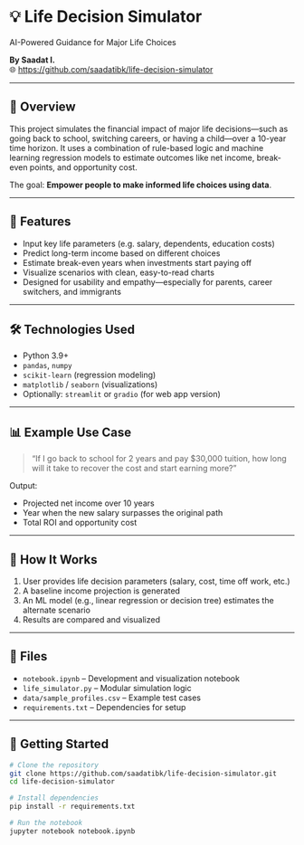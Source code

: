 # 💡 Life Decision Simulator  
AI-Powered Guidance for Major Life Choices  

**By Saadat I.**  
🌐 https://github.com/saadatibk/life-decision-simulator  

---

## 📘 Overview

This project simulates the financial impact of major life decisions—such as going back to school, switching careers, or having a child—over a 10-year time horizon. It uses a combination of rule-based logic and machine learning regression models to estimate outcomes like net income, break-even points, and opportunity cost.

The goal: **Empower people to make informed life choices using data**.

---

## 🚀 Features

- Input key life parameters (e.g. salary, dependents, education costs)
- Predict long-term income based on different choices
- Estimate break-even years when investments start paying off
- Visualize scenarios with clean, easy-to-read charts
- Designed for usability and empathy—especially for parents, career switchers, and immigrants

---

## 🛠️ Technologies Used

- Python 3.9+
- `pandas`, `numpy`
- `scikit-learn` (regression modeling)
- `matplotlib` / `seaborn` (visualizations)
- Optionally: `streamlit` or `gradio` (for web app version)

---

## 📊 Example Use Case

> “If I go back to school for 2 years and pay $30,000 tuition, how long will it take to recover the cost and start earning more?”

Output:
- Projected net income over 10 years
- Year when the new salary surpasses the original path
- Total ROI and opportunity cost

---

## 🧠 How It Works

1. User provides life decision parameters (salary, cost, time off work, etc.)
2. A baseline income projection is generated
3. An ML model (e.g., linear regression or decision tree) estimates the alternate scenario
4. Results are compared and visualized

---

## 📁 Files

- `notebook.ipynb` – Development and visualization notebook
- `life_simulator.py` – Modular simulation logic
- `data/sample_profiles.csv` – Example test cases
- `requirements.txt` – Dependencies for setup

---

## 🧪 Getting Started

```bash
# Clone the repository
git clone https://github.com/saadatibk/life-decision-simulator.git
cd life-decision-simulator

# Install dependencies
pip install -r requirements.txt

# Run the notebook
jupyter notebook notebook.ipynb
